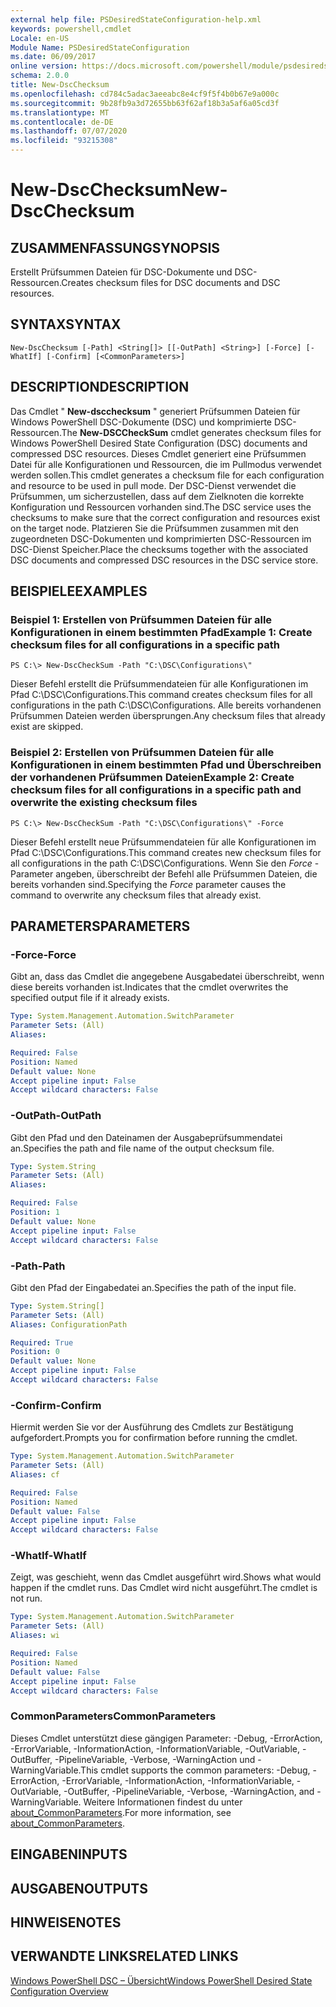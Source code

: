 ```yaml
---
external help file: PSDesiredStateConfiguration-help.xml
keywords: powershell,cmdlet
Locale: en-US
Module Name: PSDesiredStateConfiguration
ms.date: 06/09/2017
online version: https://docs.microsoft.com/powershell/module/psdesiredstateconfiguration/new-dscchecksum?view=powershell-5.1&WT.mc_id=ps-gethelp
schema: 2.0.0
title: New-DscChecksum
ms.openlocfilehash: cd784c5adac3aeeabc8e4cf9f5f4b0b67e9a000c
ms.sourcegitcommit: 9b28fb9a3d72655bb63f62af18b3a5af6a05cd3f
ms.translationtype: MT
ms.contentlocale: de-DE
ms.lasthandoff: 07/07/2020
ms.locfileid: "93215308"
---
```

# <span data-ttu-id="8d07a-103">New-DscChecksum</span><span class="sxs-lookup"><span data-stu-id="8d07a-103">New-DscChecksum</span></span>

## <span data-ttu-id="8d07a-104">ZUSAMMENFASSUNG</span><span class="sxs-lookup"><span data-stu-id="8d07a-104">SYNOPSIS</span></span>
<span data-ttu-id="8d07a-105">Erstellt Prüfsummen Dateien für DSC-Dokumente und DSC-Ressourcen.</span><span class="sxs-lookup"><span data-stu-id="8d07a-105">Creates checksum files for DSC documents and DSC resources.</span></span>

## <span data-ttu-id="8d07a-106">SYNTAX</span><span class="sxs-lookup"><span data-stu-id="8d07a-106">SYNTAX</span></span>

```
New-DscChecksum [-Path] <String[]> [[-OutPath] <String>] [-Force] [-WhatIf] [-Confirm] [<CommonParameters>]
```

## <span data-ttu-id="8d07a-107">DESCRIPTION</span><span class="sxs-lookup"><span data-stu-id="8d07a-107">DESCRIPTION</span></span>
<span data-ttu-id="8d07a-108">Das Cmdlet " **New-dscchecksum** " generiert Prüfsummen Dateien für Windows PowerShell DSC-Dokumente (DSC) und komprimierte DSC-Ressourcen.</span><span class="sxs-lookup"><span data-stu-id="8d07a-108">The **New-DSCCheckSum** cmdlet generates checksum files for Windows PowerShell Desired State Configuration (DSC) documents and compressed DSC resources.</span></span>
<span data-ttu-id="8d07a-109">Dieses Cmdlet generiert eine Prüfsummen Datei für alle Konfigurationen und Ressourcen, die im Pullmodus verwendet werden sollen.</span><span class="sxs-lookup"><span data-stu-id="8d07a-109">This cmdlet generates a checksum file for each configuration and resource to be used in pull mode.</span></span>
<span data-ttu-id="8d07a-110">Der DSC-Dienst verwendet die Prüfsummen, um sicherzustellen, dass auf dem Zielknoten die korrekte Konfiguration und Ressourcen vorhanden sind.</span><span class="sxs-lookup"><span data-stu-id="8d07a-110">The DSC service uses the checksums to make sure that the correct configuration and resources exist on the target node.</span></span>
<span data-ttu-id="8d07a-111">Platzieren Sie die Prüfsummen zusammen mit den zugeordneten DSC-Dokumenten und komprimierten DSC-Ressourcen im DSC-Dienst Speicher.</span><span class="sxs-lookup"><span data-stu-id="8d07a-111">Place the checksums together with the associated DSC documents and compressed DSC resources in the DSC service store.</span></span>

## <span data-ttu-id="8d07a-112">BEISPIELE</span><span class="sxs-lookup"><span data-stu-id="8d07a-112">EXAMPLES</span></span>

### <span data-ttu-id="8d07a-113">Beispiel 1: Erstellen von Prüfsummen Dateien für alle Konfigurationen in einem bestimmten Pfad</span><span class="sxs-lookup"><span data-stu-id="8d07a-113">Example 1: Create checksum files for all configurations in a specific path</span></span>

```
PS C:\> New-DscCheckSum -Path "C:\DSC\Configurations\"
```

<span data-ttu-id="8d07a-114">Dieser Befehl erstellt die Prüfsummendateien für alle Konfigurationen im Pfad C:\DSC\Configurations.</span><span class="sxs-lookup"><span data-stu-id="8d07a-114">This command creates checksum files for all configurations in the path C:\DSC\Configurations.</span></span>
<span data-ttu-id="8d07a-115">Alle bereits vorhandenen Prüfsummen Dateien werden übersprungen.</span><span class="sxs-lookup"><span data-stu-id="8d07a-115">Any checksum files that already exist are skipped.</span></span>

### <span data-ttu-id="8d07a-116">Beispiel 2: Erstellen von Prüfsummen Dateien für alle Konfigurationen in einem bestimmten Pfad und Überschreiben der vorhandenen Prüfsummen Dateien</span><span class="sxs-lookup"><span data-stu-id="8d07a-116">Example 2: Create checksum files for all configurations in a specific path and overwrite the existing checksum files</span></span>

```
PS C:\> New-DscCheckSum -Path "C:\DSC\Configurations\" -Force
```

<span data-ttu-id="8d07a-117">Dieser Befehl erstellt neue Prüfsummendateien für alle Konfigurationen im Pfad C:\DSC\Configurations.</span><span class="sxs-lookup"><span data-stu-id="8d07a-117">This command creates new checksum files for all configurations in the path C:\DSC\Configurations.</span></span>
<span data-ttu-id="8d07a-118">Wenn Sie den *Force* -Parameter angeben, überschreibt der Befehl alle Prüfsummen Dateien, die bereits vorhanden sind.</span><span class="sxs-lookup"><span data-stu-id="8d07a-118">Specifying the *Force* parameter causes the command to overwrite any checksum files that already exist.</span></span>

## <span data-ttu-id="8d07a-119">PARAMETERS</span><span class="sxs-lookup"><span data-stu-id="8d07a-119">PARAMETERS</span></span>

### <span data-ttu-id="8d07a-120">-Force</span><span class="sxs-lookup"><span data-stu-id="8d07a-120">-Force</span></span>
<span data-ttu-id="8d07a-121">Gibt an, dass das Cmdlet die angegebene Ausgabedatei überschreibt, wenn diese bereits vorhanden ist.</span><span class="sxs-lookup"><span data-stu-id="8d07a-121">Indicates that the cmdlet overwrites the specified output file if it already exists.</span></span>

```yaml
Type: System.Management.Automation.SwitchParameter
Parameter Sets: (All)
Aliases:

Required: False
Position: Named
Default value: None
Accept pipeline input: False
Accept wildcard characters: False
```

### <span data-ttu-id="8d07a-122">-OutPath</span><span class="sxs-lookup"><span data-stu-id="8d07a-122">-OutPath</span></span>
<span data-ttu-id="8d07a-123">Gibt den Pfad und den Dateinamen der Ausgabeprüfsummendatei an.</span><span class="sxs-lookup"><span data-stu-id="8d07a-123">Specifies the path and file name of the output checksum file.</span></span>

```yaml
Type: System.String
Parameter Sets: (All)
Aliases:

Required: False
Position: 1
Default value: None
Accept pipeline input: False
Accept wildcard characters: False
```

### <span data-ttu-id="8d07a-124">-Path</span><span class="sxs-lookup"><span data-stu-id="8d07a-124">-Path</span></span>
<span data-ttu-id="8d07a-125">Gibt den Pfad der Eingabedatei an.</span><span class="sxs-lookup"><span data-stu-id="8d07a-125">Specifies the path of the input file.</span></span>

```yaml
Type: System.String[]
Parameter Sets: (All)
Aliases: ConfigurationPath

Required: True
Position: 0
Default value: None
Accept pipeline input: False
Accept wildcard characters: False
```

### <span data-ttu-id="8d07a-126">-Confirm</span><span class="sxs-lookup"><span data-stu-id="8d07a-126">-Confirm</span></span>
<span data-ttu-id="8d07a-127">Hiermit werden Sie vor der Ausführung des Cmdlets zur Bestätigung aufgefordert.</span><span class="sxs-lookup"><span data-stu-id="8d07a-127">Prompts you for confirmation before running the cmdlet.</span></span>

```yaml
Type: System.Management.Automation.SwitchParameter
Parameter Sets: (All)
Aliases: cf

Required: False
Position: Named
Default value: False
Accept pipeline input: False
Accept wildcard characters: False
```

### <span data-ttu-id="8d07a-128">-WhatIf</span><span class="sxs-lookup"><span data-stu-id="8d07a-128">-WhatIf</span></span>
<span data-ttu-id="8d07a-129">Zeigt, was geschieht, wenn das Cmdlet ausgeführt wird.</span><span class="sxs-lookup"><span data-stu-id="8d07a-129">Shows what would happen if the cmdlet runs.</span></span>
<span data-ttu-id="8d07a-130">Das Cmdlet wird nicht ausgeführt.</span><span class="sxs-lookup"><span data-stu-id="8d07a-130">The cmdlet is not run.</span></span>

```yaml
Type: System.Management.Automation.SwitchParameter
Parameter Sets: (All)
Aliases: wi

Required: False
Position: Named
Default value: False
Accept pipeline input: False
Accept wildcard characters: False
```

### <span data-ttu-id="8d07a-131">CommonParameters</span><span class="sxs-lookup"><span data-stu-id="8d07a-131">CommonParameters</span></span>
<span data-ttu-id="8d07a-132">Dieses Cmdlet unterstützt diese gängigen Parameter: -Debug, -ErrorAction, -ErrorVariable, -InformationAction, -InformationVariable, -OutVariable, -OutBuffer, -PipelineVariable, -Verbose, -WarningAction und -WarningVariable.</span><span class="sxs-lookup"><span data-stu-id="8d07a-132">This cmdlet supports the common parameters: -Debug, -ErrorAction, -ErrorVariable, -InformationAction, -InformationVariable, -OutVariable, -OutBuffer, -PipelineVariable, -Verbose, -WarningAction, and -WarningVariable.</span></span> <span data-ttu-id="8d07a-133">Weitere Informationen findest du unter [about_CommonParameters](https://go.microsoft.com/fwlink/?LinkID=113216).</span><span class="sxs-lookup"><span data-stu-id="8d07a-133">For more information, see [about_CommonParameters](https://go.microsoft.com/fwlink/?LinkID=113216).</span></span>

## <span data-ttu-id="8d07a-134">EINGABEN</span><span class="sxs-lookup"><span data-stu-id="8d07a-134">INPUTS</span></span>

## <span data-ttu-id="8d07a-135">AUSGABEN</span><span class="sxs-lookup"><span data-stu-id="8d07a-135">OUTPUTS</span></span>

## <span data-ttu-id="8d07a-136">HINWEISE</span><span class="sxs-lookup"><span data-stu-id="8d07a-136">NOTES</span></span>

## <span data-ttu-id="8d07a-137">VERWANDTE LINKS</span><span class="sxs-lookup"><span data-stu-id="8d07a-137">RELATED LINKS</span></span>

[<span data-ttu-id="8d07a-138">Windows PowerShell DSC – Übersicht</span><span class="sxs-lookup"><span data-stu-id="8d07a-138">Windows PowerShell Desired State Configuration Overview</span></span>](/powershell/scripting/dsc/overview/dscforengineers)
